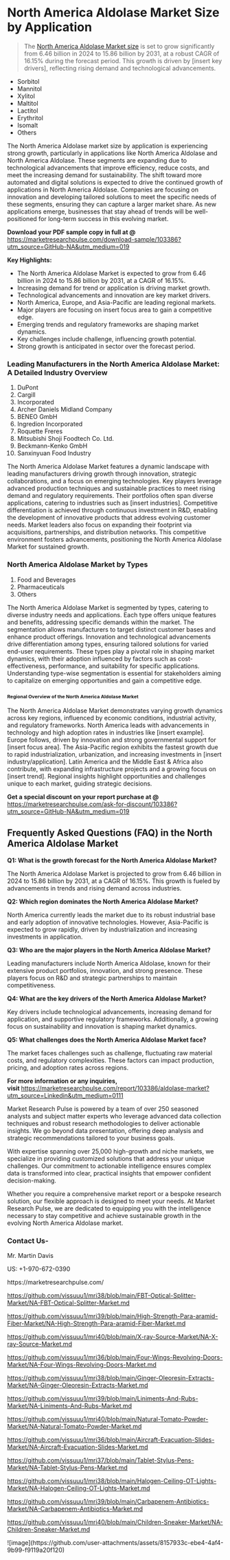 <h1>North America Aldolase Market&nbsp;Size by Application</h1><blockquote><p>The <a href="https://marketresearchpulse.com/download-sample/103386?utm_source=GitHub-NA&amp;utm_medium=019">North America Aldolase Market size</a> is set to grow significantly from 6.46 billion in 2024 to 15.86 billion by 2031, at a robust CAGR of 16.15% during the forecast period. This growth is driven by [insert key drivers], reflecting rising demand and technological advancements.</p></blockquote><ul><li>Sorbitol<li> Mannitol<li> Xylitol<li> Maltitol<li> Lactitol<li> Erythritol<li> Isomalt<li> Others</li></ul><p>The North America Aldolase market size by application is experiencing strong growth, particularly in applications like North America Aldolase and North America Aldolase. These segments are expanding due to technological advancements that improve efficiency, reduce costs, and meet the increasing demand for sustainability. The shift toward more automated and digital solutions is expected to drive the continued growth of applications in North America Aldolase. Companies are focusing on innovation and developing tailored solutions to meet the specific needs of these segments, ensuring they can capture a larger market share. As new applications emerge, businesses that stay ahead of trends will be well-positioned for long-term success in this evolving market.</p><p><strong>Download your PDF sample copy in full at @ </strong><a href="https://marketresearchpulse.com/download-sample/103386?utm_source=GitHub-NA&amp;utm_medium=019">https://marketresearchpulse.com/download-sample/103386?utm_source=GitHub-NA&amp;utm_medium=019</a></p><p><strong>Key Highlights: </strong></p><ul><li>The North America Aldolase Market is expected to grow from 6.46 billion in 2024 to 15.86 billion by 2031, at a CAGR of 16.15%.</li><li>Increasing demand for trend or application is driving market growth.</li><li>Technological advancements and innovation are key market drivers.</li><li>North America, Europe, and Asia-Pacific are leading regional markets.</li><li>Major players are focusing on insert focus area to gain a competitive edge.</li><li>Emerging trends and regulatory frameworks are shaping market dynamics.</li><li>Key challenges include challenge, influencing growth potential.</li><li>Strong growth is anticipated in sector over the forecast period.</li></ul><h3>Leading Manufacturers in the North America Aldolase Market: A Detailed Industry Overview</h3><ol><li>DuPont</li><li>Cargill</li><li>Incorporated</li><li>Archer Daniels Midland Company</li><li>BENEO GmbH</li><li>Ingredion Incorporated</li><li>Roquette Freres</li><li>Mitsubishi Shoji Foodtech Co. Ltd.</li><li>Beckmann-Kenko GmbH</li><li>Sanxinyuan Food Industry</li></ol><div class="flex max-w-full flex-col flex-grow"><div class="min-h-8 text-message flex w-full flex-col items-end gap-2 whitespace-normal break-words [.text-message+&amp;]:mt-5" dir="auto" data-message-author-role="assistant" data-message-id="fd8432e4-4910-450d-b182-61b7bfb0a01f" data-message-model-slug="gpt-4o"><div class="flex w-full flex-col gap-1 empty:hidden first:pt-[3px]"><div class="markdown prose w-full break-words dark:prose-invert light"><p>The North America Aldolase Market features a dynamic landscape with leading manufacturers driving growth through innovation, strategic collaborations, and a focus on emerging technologies. Key players leverage advanced production techniques and sustainable practices to meet rising demand and regulatory requirements. Their portfolios often span diverse applications, catering to industries such as [insert industries]. Competitive differentiation is achieved through continuous investment in R&amp;D, enabling the development of innovative products that address evolving customer needs. Market leaders also focus on expanding their footprint via acquisitions, partnerships, and distribution networks. This competitive environment fosters advancements, positioning the North America Aldolase Market for sustained growth.</p></div></div></div></div><h3>North America Aldolase Market by Types</h3><ol><li>Food and Beverages<li> Pharmaceuticals<li> Others</li></ol><div class="flex max-w-full flex-col flex-grow"><div class="min-h-8 text-message flex w-full flex-col items-end gap-2 whitespace-normal break-words [.text-message+&amp;]:mt-5" dir="auto" data-message-author-role="assistant" data-message-id="084470be-0bb7-4664-bddf-5156b4f41249" data-message-model-slug="gpt-4o-mini"><div class="flex w-full flex-col gap-1 empty:hidden first:pt-[3px]"><div class="markdown prose w-full break-words dark:prose-invert light"><p>The North America Aldolase Market is segmented by types, catering to diverse industry needs and applications. Each type offers unique features and benefits, addressing specific demands within the market. The segmentation allows manufacturers to target distinct customer bases and enhance product offerings. Innovation and technological advancements drive differentiation among types, ensuring tailored solutions for varied end-user requirements. These types play a pivotal role in shaping market dynamics, with their adoption influenced by factors such as cost-effectiveness, performance, and suitability for specific applications. Understanding type-wise segmentation is essential for stakeholders aiming to capitalize on emerging opportunities and gain a competitive edge.</p></div></div></div></div><h3><span style="font-size: 11px;">Regional Overview of the North America Aldolase Market</span></h3><div class="flex max-w-full flex-col flex-grow"><div class="min-h-8 text-message flex w-full flex-col items-end gap-2 whitespace-normal break-words [.text-message+&amp;]:mt-5" dir="auto" data-message-author-role="assistant" data-message-id="e9038762-ce64-4e30-91c9-9bd413514231" data-message-model-slug="gpt-4o-mini"><div class="flex w-full flex-col gap-1 empty:hidden first:pt-[3px]"><div class="markdown prose w-full break-words dark:prose-invert light"><p>The North America Aldolase Market demonstrates varying growth dynamics across key regions, influenced by economic conditions, industrial activity, and regulatory frameworks. North America leads with advancements in technology and high adoption rates in industries like [insert example]. Europe follows, driven by innovation and strong governmental support for [insert focus area]. The Asia-Pacific region exhibits the fastest growth due to rapid industrialization, urbanization, and increasing investments in [insert industry/application]. Latin America and the Middle East &amp; Africa also contribute, with expanding infrastructure projects and a growing focus on [insert trend]. Regional insights highlight opportunities and challenges unique to each market, guiding strategic decisions.</p></div></div></div></div><p><strong>Get a special discount on your report purchase at @ </strong><a href="https://marketresearchpulse.com/ask-for-discount/103386?utm_source=GitHub-NA&amp;utm_medium=019">https://marketresearchpulse.com/ask-for-discount/103386?utm_source=GitHub-NA&amp;utm_medium=019</a></p><h2>Frequently Asked Questions (FAQ) in the North America Aldolase Market</h2><p><strong>Q1: What is the growth forecast for the North America Aldolase Market?</strong></p><p>The North America Aldolase Market is projected to grow from 6.46 billion in 2024 to 15.86 billion by 2031, at a CAGR of 16.15%. This growth is fueled by advancements in trends and rising demand across industries.</p><p><strong>Q2: Which region dominates the North America Aldolase Market?</strong></p><p>North America currently leads the market due to its robust industrial base and early adoption of innovative technologies. However, Asia-Pacific is expected to grow rapidly, driven by industrialization and increasing investments in application.</p><p><strong>Q3: Who are the major players in the North America Aldolase Market?</strong></p><p>Leading manufacturers include North America Aldolase, known for their extensive product portfolios, innovation, and strong presence. These players focus on R&amp;D and strategic partnerships to maintain competitiveness.</p><p><strong>Q4: What are the key drivers of the North America Aldolase Market?</strong></p><p>Key drivers include technological advancements, increasing demand for application, and supportive regulatory frameworks. Additionally, a growing focus on sustainability and innovation is shaping market dynamics.</p><p><strong>Q5: What challenges does the North America Aldolase Market face?</strong></p><p>The market faces challenges such as challenge, fluctuating raw material costs, and regulatory complexities. These factors can impact production, pricing, and adoption rates across regions.</p><p><strong>For more information or any inquiries, visit&nbsp;</strong><a href="https://marketresearchpulse.com/report/103386/aldolase-market?utm_source=Linkedin&utm_medium=0111">https://marketresearchpulse.com/report/103386/aldolase-market?utm_source=Linkedin&utm_medium=0111</a></p><p>Market Research Pulse is powered by a team of over 250 seasoned analysts and subject matter experts who leverage advanced data collection techniques and robust research methodologies to deliver actionable insights. We go beyond data presentation, offering deep analysis and strategic recommendations tailored to your business goals.</p><p>With expertise spanning over 25,000 high-growth and niche markets, we specialize in providing customized solutions that address your unique challenges. Our commitment to actionable intelligence ensures complex data is transformed into clear, practical insights that empower confident decision-making.</p><p>Whether you require a comprehensive market report or a bespoke research solution, our flexible approach is designed to meet your needs. At Market Research Pulse, we are dedicated to equipping you with the intelligence necessary to stay competitive and achieve sustainable growth in the evolving North America Aldolase market.</p><h3><strong>Contact Us-</strong></h3><p>Mr. Martin Davis</p><p>US: +1-970-672-0390</p><p>https://marketresearchpulse.com/</p><p><a href="https://github.com/vissuuu1/mri38/blob/main/FBT-Optical-Splitter-Market/NA-FBT-Optical-Splitter-Market.md">https://github.com/vissuuu1/mri38/blob/main/FBT-Optical-Splitter-Market/NA-FBT-Optical-Splitter-Market.md</a></p><p><a href="https://github.com/vissuuu1/mri39/blob/main/High-Strength-Para-aramid-Fiber-Market/NA-High-Strength-Para-aramid-Fiber-Market.md">https://github.com/vissuuu1/mri39/blob/main/High-Strength-Para-aramid-Fiber-Market/NA-High-Strength-Para-aramid-Fiber-Market.md</a></p><p><a href="https://github.com/vissuuu1/mri40/blob/main/X-ray-Source-Market/NA-X-ray-Source-Market.md">https://github.com/vissuuu1/mri40/blob/main/X-ray-Source-Market/NA-X-ray-Source-Market.md</a></p><p><a href="https://github.com/vissuuu1/mri36/blob/main/Four-Wings-Revolving-Doors-Market/NA-Four-Wings-Revolving-Doors-Market.md">https://github.com/vissuuu1/mri36/blob/main/Four-Wings-Revolving-Doors-Market/NA-Four-Wings-Revolving-Doors-Market.md</a></p><p><a href="https://github.com/vissuuu1/mri38/blob/main/Ginger-Oleoresin-Extracts-Market/NA-Ginger-Oleoresin-Extracts-Market.md">https://github.com/vissuuu1/mri38/blob/main/Ginger-Oleoresin-Extracts-Market/NA-Ginger-Oleoresin-Extracts-Market.md</a></p><p><a href="https://github.com/vissuuu1/mri39/blob/main/Liniments-And-Rubs-Market/NA-Liniments-And-Rubs-Market.md">https://github.com/vissuuu1/mri39/blob/main/Liniments-And-Rubs-Market/NA-Liniments-And-Rubs-Market.md</a></p><p><a href="https://github.com/vissuuu1/mri40/blob/main/Natural-Tomato-Powder-Market/NA-Natural-Tomato-Powder-Market.md">https://github.com/vissuuu1/mri40/blob/main/Natural-Tomato-Powder-Market/NA-Natural-Tomato-Powder-Market.md</a></p><p><a href="https://github.com/vissuuu1/mri36/blob/main/Aircraft-Evacuation-Slides-Market/NA-Aircraft-Evacuation-Slides-Market.md">https://github.com/vissuuu1/mri36/blob/main/Aircraft-Evacuation-Slides-Market/NA-Aircraft-Evacuation-Slides-Market.md</a></p><p><a href="https://github.com/vissuuu1/mri37/blob/main/Tablet-Stylus-Pens-Market/NA-Tablet-Stylus-Pens-Market.md">https://github.com/vissuuu1/mri37/blob/main/Tablet-Stylus-Pens-Market/NA-Tablet-Stylus-Pens-Market.md</a></p><p><a href="https://github.com/vissuuu1/mri38/blob/main/Halogen-Ceiling-OT-Lights-Market/NA-Halogen-Ceiling-OT-Lights-Market.md">https://github.com/vissuuu1/mri38/blob/main/Halogen-Ceiling-OT-Lights-Market/NA-Halogen-Ceiling-OT-Lights-Market.md</a></p><p><a href="https://github.com/vissuuu1/mri39/blob/main/Carbapenem-Antibiotics-Market/NA-Carbapenem-Antibiotics-Market.md">https://github.com/vissuuu1/mri39/blob/main/Carbapenem-Antibiotics-Market/NA-Carbapenem-Antibiotics-Market.md</a></p><p><a href="https://github.com/vissuuu1/mri40/blob/main/Children-Sneaker-Market/NA-Children-Sneaker-Market.md">https://github.com/vissuuu1/mri40/blob/main/Children-Sneaker-Market/NA-Children-Sneaker-Market.md</a></p>
![image](https://github.com/user-attachments/assets/8157933c-ebe4-4af4-9b99-f9119a20f120)
